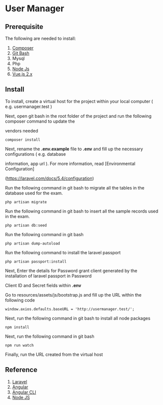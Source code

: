 # User Manager

## Prerequisite

The following are needed to install:

1. [Composer](https://getcomposer.org/)
2. [Git Bash](https://git-for-windows.github.io/)
3. Mysql
4. Php
5. [Node Js](https://nodejs.org/en/)
6. [Vue.js 2.x](https://vuejs.org/)

## Install

To install, create a virtual host for the project within your local computer ( e.g. usermanager.test )

Next, open git bash in the root folder of the project and run the following composer command to update the 

vendors needed

	composer install

Next, rename the **.env.example** file to **.env** and fill up the necessary configurations ( e.g. database 

information, app url ). For more information, read [Environmental Configuration]

(https://laravel.com/docs/5.4/configuration)

Run the following command in git bash to migrate all the tables in the database used for the exam.

	php artisan migrate

Run the following command in git bash to insert all the sample records used in the exam.

	php artisan db:seed

Run the following command in git bash

	php artisan dump-autoload

Run the following command to install the laravel passport

	php artisan passport:install

Next, Enter the details for Password grant client generated by the installation of laravel passport in Password 

Client ID and Secret fields within **.env**

Go to resources/assets/js/bootstrap.js and fill up the URL within the following code

	window.axios.defaults.baseURL = 'http://usermanager.test/';

Next, run the following command in git bash to install all node packages

	npm install

Next, run the following command in git bash

	npm run watch

Finally, run the URL created from the virtual host

## Reference

1. [Laravel](https://laravel.com/)
2. [Angular](https://angular.io/)
3. [Angular CLI](https://cli.angular.io/)
4. [Node JS](https://nodejs.org/en/)